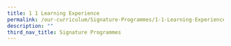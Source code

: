 ```yaml
---
title: 1 1 Learning Experience
permalink: /our-curriculum/Signature-Programmes/1-1-Learning-Experience/
description: ""
third_nav_title: Signature Programmes
---
```

